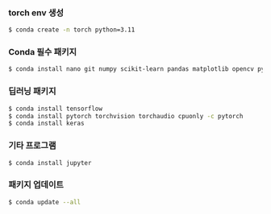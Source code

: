 
### torch env 생성
```bash
$ conda create -n torch python=3.11
```

### Conda 필수 패키지
```bash
$ conda install nano git numpy scikit-learn pandas matplotlib opencv pyqt seaborn
```

### 딥러닝 패키지
```bash
$ conda install tensorflow
$ conda install pytorch torchvision torchaudio cpuonly -c pytorch
$ conda install keras
```

### 기타 프로그램
```bash
$ conda install jupyter
```

### 패키지 업데이트
```bash
$ conda update --all
```